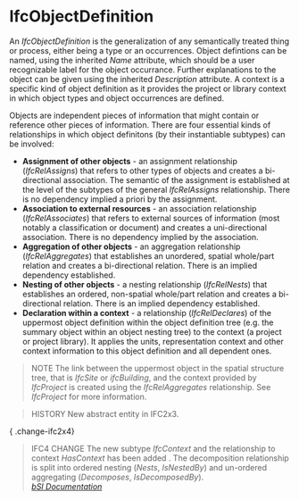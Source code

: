 IfcObjectDefinition
===================
An _IfcObjectDefinition_ is the generalization of any semantically treated
thing or process, either being a type or an occurrences. Object defintions can
be named, using the inherited _Name_ attribute, which should be a user
recognizable label for the object occurrance. Further explanations to the
object can be given using the inherited _Description_ attribute. A context is
a specific kind of object definition as it provides the project or library
context in which object types and object occurrences are defined.  
  
Objects are independent pieces of information that might contain or reference
other pieces of information. There are four essential kinds of relationships
in which object definitons (by their instantiable subtypes) can be involved:  
  
* **Assignment of other objects** - an assignment relationship (_IfcRelAssigns_) that refers to other types of objects and creates a bi-directional association. The semantic of the assignment is established at the level of the subtypes of the general _IfcRelAssigns_ relationship. There is no dependency implied a priori by the assignment.  
* **Association to external resources** - an association relationship (_IfcRelAssociates_) that refers to external sources of information (most notably a classification or document) and creates a uni-directional association. There is no dependency implied by the association.  
* **Aggregation of other objects** - an aggregation relationship (_IfcRelAggregates_) that establishes an unordered, spatial whole/part relation and creates a bi-directional relation. There is an implied dependency established.  
* **Nesting of other objects** - a nesting relationship (_IfcRelNests_) that establishes an ordered, non-spatial whole/part relation and creates a bi-directional relation. There is an implied dependency established.  
* **Declaration within a context** - a relationship (_IfcRelDeclares_) of the uppermost object definition within the object definition tree (e.g. the summary object within an object nesting tree) to the context (a project or project library). It applies the units, representation context and other context information to this object definition and all dependent ones.  
  
> NOTE  The link between the uppermost object in the spatial structure tree,
> that is _IfcSite_ or _ifcBuilding_, and the context provided by _IfcProject_
> is created using the _IfcRelAggregates_ relationship. See _IfcProject_ for
> more information.  
  
> HISTORY  New abstract entity in IFC2x3.  
  
{ .change-ifc2x4}  
> IFC4 CHANGE The new subtype _IfcContext_ and the relationship to context
> _HasContext_ has been added . The decomposition relationship is split into
> ordered nesting (_Nests_, _IsNestedBy_) and un-ordered aggregating
> (_Decomposes_, _IsDecomposedBy_).  
[ _bSI
Documentation_](https://standards.buildingsmart.org/IFC/DEV/IFC4_2/FINAL/HTML/schema/ifckernel/lexical/ifcobjectdefinition.htm)


